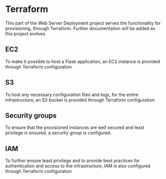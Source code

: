 # Terraform

This part of the Web Server Deployment project serves the functionality for provisioning, through Terraform. Further documentation will be added as this project evolves

## EC2

To make it possible to host a Flask application, an EC2 instance is provided through Terraform configuration

## S3

To host any necessary configuration files and logs, for the entire infrastructure, an S3 bucket is provided through Terraform configuration

## Security groups

To ensure that the provisioned instances are well secured and least privilege is ensured, a security group is configured.

## IAM

To further ensure least privilege and to provide best practices for authentication and access to the infrastructure, IAM is also configured through Terraform configuration
